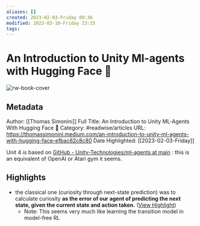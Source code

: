 ```yaml
---
aliases: []
created: 2023-02-03-Friday 09:36
modified: 2023-03-10-Friday 23:15
tags: 
---
```

# An Introduction to Unity Ml-agents with Hugging Face 🤗

![rw-book-cover](https://miro.medium.com/max/1200/1*8DV9EFl-vdijvcTHilHuEw.png)

## Metadata

Author: [[Thomas Simonini]]
Full Title: An Introduction to Unity ML-Agents With Hugging Face 🤗
Category: #readwise/articles
URL: https://thomassimonini.medium.com/an-introduction-to-unity-ml-agents-with-hugging-face-efbac62c8c80
Date Highlighted: [[2023-02-03-Friday]]

Unit 4 is based on [GitHub - Unity-Technologies/ml-agents at main](https://github.com/Unity-Technologies/ml-agents/tree/main) : this is an equivalent of OpenAI or Atari gym it seems.

## Highlights
- the classical one (curiosity through next-state prediction) was to calculate curiosity **as the error of our agent of predicting the next state, given the current state and action taken.** ([View Highlight](https://read.readwise.io/read/01grc4b9t27f6s5kbj04vfh1tt))
	 - Note: This seems very much like learning the transition model in model-free RL
